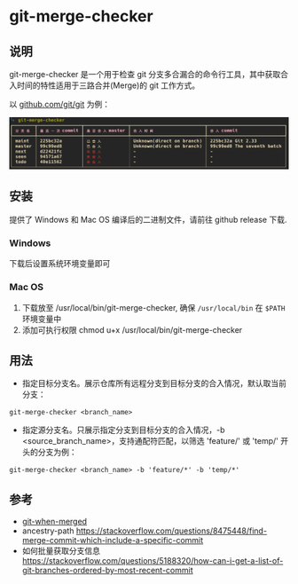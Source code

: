 # git-merge-checker

## 说明

git-merge-checker 是一个用于检查 git 分支多合漏合的命令行工具，其中获取合入时间的特性适用于三路合并(Merge)的 git 工作方式。

以 [github.com/git/git](https://github.com/git/git) 为例：

![git-merge-checker](Readme/git-merge-checker.png)

## 安装

提供了 Windows 和 Mac OS 编译后的二进制文件，请前往 github release 下载.

### Windows

下载后设置系统环境变量即可

### Mac OS

1. 下载放至 /usr/local/bin/git-merge-checker, 确保 `/usr/local/bin` 在 `$PATH` 环境变量中
2. 添加可执行权限 chmod u+x /usr/local/bin/git-merge-checker

## 用法

- 指定目标分支名。展示仓库所有远程分支到目标分支的合入情况，默认取当前分支：

```shell script
git-merge-checker <branch_name>
```

- 指定源分支名。只展示指定分支到目标分支的合入情况，-b <source_branch_name>，支持通配符匹配，以筛选 'feature/' 或 'temp/' 开头的分支为例：

```shell script
git-merge-checker <branch_name> -b 'feature/*' -b 'temp/*'
```

## 参考

* [git-when-merged](https://github.com/mhagger/git-when-merged)
* ancestry-path  https://stackoverflow.com/questions/8475448/find-merge-commit-which-include-a-specific-commit
* 如何批量获取分支信息  https://stackoverflow.com/questions/5188320/how-can-i-get-a-list-of-git-branches-ordered-by-most-recent-commit